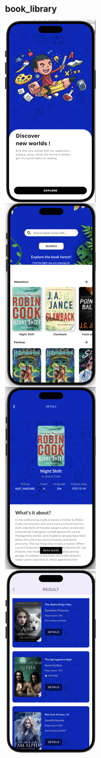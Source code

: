 # book_library

<img src="https://github.com/GR-Diyor/book_library/blob/main/doc/images/get_started.png" width="300" height="600">
<img src="https://github.com/GR-Diyor/book_library/blob/main/doc/images/home.png" width="300" height="600">
<img src="https://github.com/GR-Diyor/book_library/blob/main/doc/images/detail.png" width="300" height="600">
<img src="https://github.com/GR-Diyor/book_library/blob/main/doc/images/search.png" width="300" height="600">